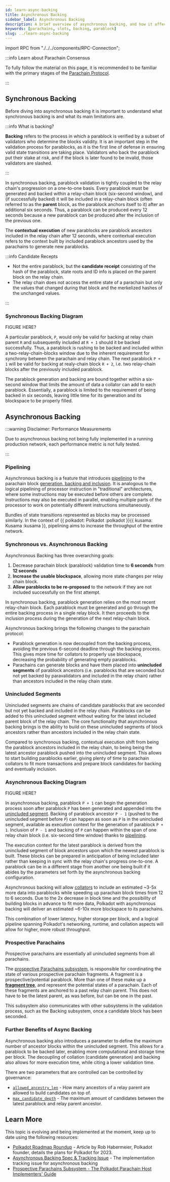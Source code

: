 ```yaml
---
id: learn-async-backing
title: Asynchronous Backing
sidebar_label: Asynchronous Backing
description: A brief overview of asynchronous backing, and how it affects Polkadot's scalability.
keywords: [parachains, slots, backing, parablock]
slug: ../learn-async-backing
---
```


import RPC from "./../../components/RPC-Connection";

:::info Learn about Parachain Consensus

To fully follow the material on this page, it is recommended to be familiar with the primary stages
of the [Parachain Protocol](./learn-parachains-protocol.md).

:::

## Synchronous Backing

Before diving into asynchronous backing it is important to understand what synchronous backing is
and what its main limitations are.

:::info What is backing?

**Backing** refers to the process in which a parablock is verified by a subset of validators who
determine the blocks validity. It is an important step in the validation process for parablocks, as
it is the first line of defense in ensuring valid state transitions are taking place. Validators who
back the parablock put their stake at risk, and if the block is later found to be invalid, those
validators are slashed.

:::

In synchronous backing, parablock validation is tightly coupled to the relay chain's progression on
a one-to-one basis. Every parablock must be generated and backed within a relay-chain block
(six-second window), and (if successfully backed) it will be included in a relay-chain block (often
referred to as the **parent** block, as the parablock anchors itself to it) after an additional six
seconds. Thus, a parablock can be produced every 12 seconds because a new parablock can be produced
after the inclusion of the previous one.

The **contextual execution** of new parablocks are parablock ancestors included in the relay chain
after 12 seconds, where contextual execution refers to the context built by included parablock
ancestors used by the parachains to generate new parablocks.

:::info Candidate Recepts

- Not the entire parablock, but the **candidate receipt** consisting of the hash of the parablock, state roots and ID info is placed on the parent block on the relay chain.
- The relay chain does not access the entire state of a parachain but only the values that changed
  during that block and the merkelized hashes of the unchanged values.
  

:::

### Synchronous Backing Diagram

FIGURE HERE?

A particular parablock, `P`, would only be valid for backing at relay chain parent `R` and
subsequently included at `R + 1` should it be backed successfully. Thus, a parablock is rushing to
be backed and included within a two-relay-chain-blocks window due to the inherent requirement for
synchrony between the parachain and relay chain. The next parablock `P + 1` will be valid for
backing at realy-chain block `R + 2`, i.e. two relay-chain blocks after the previously included
parablock.

The parablock generation and backing are bound together within a six-second window that limits the
amount of data a collator can add to each parablock. Essentially, a parablock is limited to the
requirement of being backed in six seconds, leaving little time for its generation and its
blockspace to be properly filled.

## Asynchronous Backing

:::warning Disclaimer: Performance Measurements

Due to asynchronous backing not being fully implemented in a running production network, each
performance metric is not fully tested.

:::

### Pipelining

Asynchronous backing is a feature that introduces
[pipelining](https://www.techtarget.com/whatis/definition/pipelining) to the parachain block
[generation, backing and inclusion](./learn-parachains-protocol.md). It is analogous to the logical pipelining of processor
instruction in "traditional" architectures, where some instructions may be executed before others
are complete. Instructions may also be executed in parallel, enabling multiple parts of the
processor to work on potentially different instructions simultaneously.

Bundles of state transitions represented as blocks may be processed similarly. In the context of
{{ polkadot: Polkadot :polkadot }}{{ kusama: Kusama :kusama }}, pipelining aims to increase the
throughput of the entire network.

### Synchronous vs. Asynchronous Backing

Asynchronous Backing has three overarching goals:

1. Decrease parachain block (parablock) validation time to **6 seconds** from **12 seconds**
2. **Increase the usable blockspace**, allowing more state changes per relay chain block.
3. **Allow parablocks to be re-proposed** to the network if they are not included successfully on
   the first attempt.

In synchronous backing, parablock generation relies on the most recent relay-chain block. Each
parablock must be generated and go through the entire backing process in a single relay block. It
then proceeds to the inclusion process during the generation of the next relay-chain block.

Asynchronous backing brings the following changes to the parachain protocol:

- Parablock generation is now decoupled from the backing process, avoiding the previous 6-second
  deadline through the backing process. This gives more time for collators to properly use
  blockspace, decreasing the probability of generating empty parablocks.
- Parachains can generate blocks and have them placed into **unincluded segments** of parablock
  ancestors (i.e. parablocks that are seconded but not yet backed by paravalidators and included in
  the relay chain) rather than ancestors included in the relay chain state.

### Unincluded Segments

Unincluded segments are chains of candidate parablocks that are seconded but not yet backed and
included in the relay chain. Parablocks can be added to this unincluded segment without waiting for
the latest included parent block of the relay chain. The core functionality that asynchronous
backing brings is the ability to build on these unincluded segments of block ancestors rather than
ancestors included in the relay chain state.

Compared to synchronous backing, contextual execution shift from being the parablock ancestors
included in the relay chain, to being being the latest ancestor parablock pushed into the unincluded
segment. This allows to start building parablocks earlier, giving plenty of time to parachain
collators to fit more transactions and prepare block candidates for backing and eventually
inclusion.

### Asynchronous Backing Diagram

FIGURE HERE?

In asynchronous backing, parablock `P + 1` can begin the generation process soon after parablock `P`
has been generated and appended into the [unincluded segment](#unincluded-segments). Backing of
parablock ancestor `P - 1` (pushed to the unincluded segment before `P`) can happen as soon as `P`
is in the unincluded segment, available as execution context for the generation of parablock
`P + 1`. Inclusion of `P - 1` and backing of `P` can happen within the span of one relay chain block
(i.e. six-second time window) thanks to [pipelining](#pipelining).

The execution context for the latest parablock is derived from the unincluded segment of block
ancestors upon which the newest parablock is built. These blocks can be prepared in anticipation of
being included later rather than keeping in sync with the relay chain's progress one-to-one. A
parablock can be in a different stage from another one being built if it abides by the parameters
set forth by the asynchronous backing configuration.

Asynchronous backing will allow [collators](./learn-parachains-protocol.md#collators) to include an
estimated ~3-5x more data into parablocks while speeding up parachain block times from 12 to 6
seconds. Due to the 2x decrease in block time and the possibility of building blocks in advance to
fit more data, Polkadot with asynchronous backing will deliver an estimated ~6-10x more blockspace
to its parachains.

This combination of lower latency, higher storage per block, and a logical pipeline spanning
Polkadot's networking, runtime, and collation aspects will allow for higher, more robust throughput.

### Prospective Parachains

Prospective parachains are essentially all unincluded segments from all parachains.

The
[prospective Parachains subsystem](https://paritytech.github.io/polkadot/book/node/backing/prospective-parachains.html),
is responsible for coordinating the state of various prospective parachain fragments. A fragment is
a prospective/potential parablock. More than one of these make up a
[**fragment tree**](https://paritytech.github.io/polkadot/book/node/backing/prospective-parachains.html#fragment-trees),
and represent the potential states of a parachain. Each of these fragments are anchored to a past
relay chain parent. This does not have to be the latest parent, as was before, but can be one in the
past.

This subsystem also communicates with other subsystems in the validation process, such as the
Backing subsystem, once a candidate block has been seconded.

### Further Benefits of Async Backing

Asynchronous backing also introduces a parameter to define the maximum number of ancestor blocks
within the unincluded segment. This allows for a parablock to be backed later, enabling more
computational and storage time per block. The decoupling of collation (candidate generation) and
backing also allows for more execution time, while citing a lower validation time.

There are two parameters that are controlled can be controlled by governance:

- [`allowed_ancestry_len`](https://github.com/paritytech/polkadot-sdk/blob/f204e3264f945c33b4cea18a49f7232c180b07c5/polkadot/primitives/src/vstaging/mod.rs#L54) -
  How many ancestors of a relay parent are allowed to build candidates on top of.
- [`max_candidate_depth`](https://github.com/paritytech/polkadot-sdk/blob/f204e3264f945c33b4cea18a49f7232c180b07c5/polkadot/primitives/src/vstaging/mod.rs#L49) -
  The maximum amount of candidates between the latest parablock and relay parent ancestor.

## Learn More

This topic is evolving and being implemented at the moment, keep up to date using the following
resources:

- [Polkadot Roadmap Roundup](https://polkadot.network/blog/polkadot-roadmap-roundup) - Article by
  Rob Habermeier, Polkadot founder, details the plans for Polkadot for 2023.
- [Asynchronous Backing Spec & Tracking Issue](https://github.com/paritytech/polkadot/issues/3779) -
  The implementation tracking issue for asynchronous backing
- [Prospective Parachains Subsystem - The Polkadot Parachain Host Implementers' Guide](https://paritytech.github.io/polkadot/book/node/backing/prospective-parachains.html)
